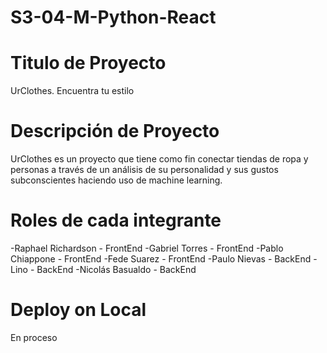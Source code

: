 # S3-04-M-Python-React

# Titulo de Proyecto
UrClothes. Encuentra tu estilo

# Descripción de Proyecto
UrClothes es un proyecto que tiene como fin conectar tiendas de ropa y personas a través de un análisis de su personalidad y sus gustos subconscientes haciendo uso de machine learning.

# Roles de cada integrante
-Raphael Richardson - FrontEnd
-Gabriel Torres - FrontEnd
-Pablo Chiappone - FrontEnd
-Fede Suarez - FrontEnd
-Paulo Nievas - BackEnd
-Lino - BackEnd
-Nicolás Basualdo - BackEnd


# Deploy on Local
En proceso
